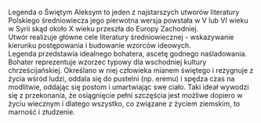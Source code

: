 Legenda o Świętym Aleksym to jeden z najstarszych utworów literatury Polskiego średniowiecza jego pierwotna wersja powstała w V lub VI wieku w Syrii skąd około X wieku przeszła do Europy Zachodniej.  
Utwór realizuje główne cele literatury średniowiecznej - wskazywanie kierunku postępowania i budowanie wzorców ideowych.  
Legenda przedstawia idealnego bohatera, ascetę godnego naśladowania. Bohater reprezentuje wzorzec typowy dla wschodniej kultury chrześcijańskiej. Określano w niej człowieka mianem świętego i rezygnuje z życia wśród ludzi, oddala się do pustelni (np. eremu) i spędza czas na modlitwie, oddając się postom i umartwiając swe ciało. Taki ideał wywodzi się z przekonania, że osiągnięcie pełni szczęścia jest możliwe dopiero w życiu wiecznym i dlatego wszystko, co związane z życiem ziemskim, to marność i złudzenie.